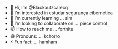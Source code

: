 - 👋 Hi, I’m @Blackoutzcarecq
- 👀 I’m interested in estudar segurança cibernética 
- 🌱 I’m currently learning ... sim
- 💞️ I’m looking to collaborate on ... piece control
- 📫 How to reach me ... fortnite
- 😄 Pronouns: ... kchorro
- ⚡ Fun fact: ... hamham

<!---
Blackoutzcarecq/Blackoutzcarecq is a ✨ special ✨ repository because its `README.md` (this file) appears on your GitHub profile.
You can click the Preview link to take a look at your changes.
--->
